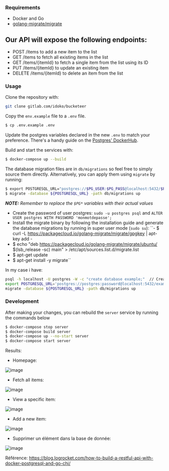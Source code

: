 ### Requirements
* Docker and Go
* [golang-migrate/migrate](https://github.com/golang-migrate/migrate) 

## Our API will expose the following endpoints:

- POST /items to add a new item to the list
- GET /items to fetch all existing items in the list
- GET /items/{itemId} to fetch a single item from the list using its ID
- PUT /items/{itemId} to update an existing item
- DELETE /items/{itemId} to delete an item from the list

### Usage
Clone the repository with:
```bash
git clone gitlab.com/idoko/bucketeer
```

Copy the `env.example` file to a `.env` file.
```bash
$ cp .env.example .env
```
Update the postgres variables declared in the new `.env` to match your preference. 
There's a handy guide on the [Postgres' DockerHub](https://hub.docker.com/_/postgres).

Build and start the services with:
```bash
$ docker-compose up --build
```
The database migration files are in `db/migrations` so feel free to simply source them directly. Alternatively, you can apply them using `migrate` by running:
```bash
$ export POSTGRESQL_URL="postgres://$PG_USER:$PG_PASS@localhost:5432/$PG_DB?sslmode=disable"
$ migrate -database ${POSTGRESQL_URL} -path db/migrations up
```

_**NOTE:** Remember to replace the `$PG*` variables with their actual values_

- Create the password of user postgres: ``sudo -u postgres psql`` and ``ALTER USER postgres WITH PASSWORD 'monmotdepasse';``
- Install the migrate binary by following the installation guide and generate the database migrations by running in super user mode (``sudo su``):
``- $ curl -L https://packagecloud.io/golang-migrate/migrate/gpgkey | apt-key add -
- $ echo "deb https://packagecloud.io/golang-migrate/migrate/ubuntu/ $(lsb_release -sc) main" > /etc/apt/sources.list.d/migrate.list
- $ apt-get update
- $ apt-get install -y migrate``

In my case i have:

```bash
psql -h localhost -U postgres -W -c "create database example;"  // Create database example with user postgres in localhost
export POSTGRESQL_URL='postgres://postgres:password@localhost:5432/example?sslmode=disable'
migrate -database ${POSTGRESQL_URL} -path db/migrations up
```

### Development
After making your changes, you can rebuild the `server` service by running the commands below
```bash
$ docker-compose stop server
$ docker-compose build server
$ docker-compose up --no-start server
$ docker-compose start server
```


 Results:
 
 - Homepage:

![image](https://github.com/Aurelie-Kamgang/Travaux-memoire/assets/74322332/8f4dbe5e-b34d-4a86-9afb-31ff9a9acadf)

- Fetch all items:

![image](https://github.com/Aurelie-Kamgang/Travaux-memoire/assets/74322332/8f4379fd-c6f9-4e31-b863-7eb03bcae194)


- View a specific item:

![image](https://github.com/Aurelie-Kamgang/Travaux-memoire/assets/74322332/b29a244a-d70e-4496-806c-47bbc41ac237)

- Add a new item:
 
 ![image](https://github.com/Aurelie-Kamgang/Travaux-memoire/assets/74322332/6f031cec-e739-4802-bc4b-9cbfaa1a935a)

- Supprimer un élément dans la base de donnée:

![image](https://github.com/Aurelie-Kamgang/Travaux-memoire/assets/74322332/8d07eff0-d581-4099-874b-51335eb7c4ea)



Référence: https://blog.logrocket.com/how-to-build-a-restful-api-with-docker-postgresql-and-go-chi/
